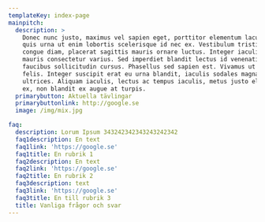 ```yaml
---
templateKey: index-page
mainpitch:
  description: >
    Donec nunc justo, maximus vel sapien eget, porttitor elementum lacus. Mauris
    quis urna ut enim lobortis scelerisque id nec ex. Vestibulum tristique
    congue diam, placerat sagittis mauris ornare luctus. Integer iaculis quam ut
    mauris consectetur varius. Sed imperdiet blandit lectus id venenatis. Donec
    faucibus sollicitudin cursus. Phasellus sed sapien est. Vivamus ut posuere
    felis. Integer suscipit erat eu urna blandit, iaculis sodales magna
    ultrices. Aliquam iaculis, lectus ac tempus iaculis, metus justo eleifend
    ex, non blandit ex augue at turpis.
  primarybutton: Aktuella tävlingar
  primarybuttonlink: http://google.se
  image: /img/mix.jpg

faq:
  description: Lorum Ipsum 343242342343243242342
  faq1description: En text
  faq1link: 'https://google.se'
  faq1title: En rubrik 1
  faq2description: En text
  faq2link: 'https://google.se'
  faq2title: En rubrik 2
  faq3description: text
  faq3link: 'https://google.se'
  faq3title: En till rubrik 3
  title: Vanliga frågor och svar
---
```


